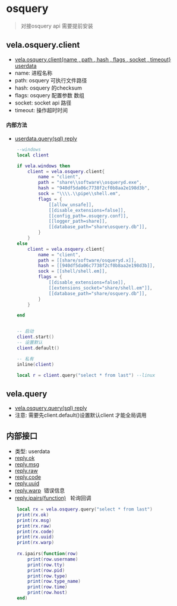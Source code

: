 # osquery
> 对接osquery api 需要提前安装


## vela.osquery.client
- [vela.osquery.client{name , path , hash , flags , socket , timeout} userdata](#)
- name: 进程名称
- path: osquery 可执行文件路径
- hash: osquery 的checksum
- flags: osquery 配置参数 数组
- socket: socket api 路径
- timeout: 操作超时时间

#### 内部方法
- [userdata.query(sql) reply](结果)

```lua
    --windows
    local client

    if vela.windows then
        client = vela.osquery.client{
            name = "client",
            path = "share\\software\\osqueryd.exe",
            hash = "940df5da06c7738f2cf0b8aa2e198d3b",
            sock = "\\\\.\\pipe\\shell.em",
            flags = {
                [[allow_unsafe]],
                [[disable_extensions=false]],
                [[config_path=.osuqery.conf]],
                [[logger_path=share]],
                [[database_path="share\osquery.db"]],
            }
        }
    else
        client = vela.osquery.client{
            name = "client",
            path = [[share/software/osqueryd.x]],
            hash = [[940df5da06c7738f2cf0b8aa2e198d3b]],
            sock = [[shell/shell.em]],
            flags = {
                [[disable_extensions=false]],
                [[extensions_socket="share/shell.em"]],
                [[database_path="share/osquery.db"]],
            }
        }

    end


    -- 启动
    client.start()
    -- 设置默认
    client.default()

    -- 私有
    inline(client)

    local r = client.query("select * from last") --linux
```

## vela.query
- [vela.osquery.query(sql) reply](#内部接口)
- 注意: 需要先client.default()设置默认client 才能全局调用

## 内部接口
- 类型: userdata
- [reply.ok](#)
- [reply.msg](#)
- [reply.raw](#)
- [reply.code](#)
- [reply.uuid](#)
- [reply.warp](#) &nbsp;错误信息
- [reply.ipairs(function)](#) &nbsp; 轮询回调
```lua
    local rx = vela.osquery.query("select * from last")
    print(rx.ok)
    print(rx.msg)
    print(rx.raw)
    print(rx.code)
    print(rx.uuid)
    print(rx.warp)
    
    rx.ipairs(function(row)
        print(row.username)
        print(row.tty)
        print(row.pid)
        print(row.type)
        print(row.type_name)
        print(row.time)
        print(row.host)
    end)
```